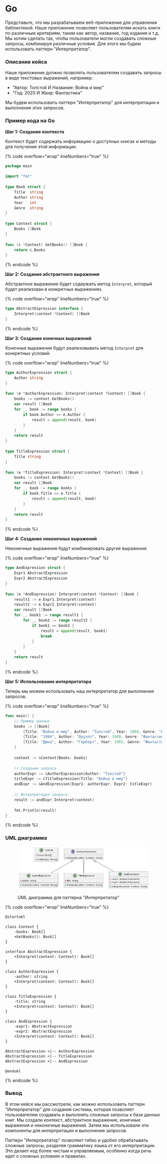 # Go

Представьте, что мы разрабатываем веб-приложение для управления библиотекой. Наше приложение позволяет пользователям искать книги по различным критериям, таким как автор, название, год издания и т.д. Мы хотим сделать так, чтобы пользователи могли создавать сложные запросы, комбинируя различные условия. Для этого мы будем использовать паттерн "Интерпретатор".

### **Описание кейса**

Наше приложение должно позволять пользователям создавать запросы в виде текстовых выражений, например:

* "Автор: Толстой И Название: Война и мир"
* "Год: 2020 И Жанр: Фантастика"

Мы будем использовать паттерн "Интерпретатор" для интерпретации и выполнения этих запросов.

### Пример кода на Go

**Шаг 1: Создание контекста**

Контекст будет содержать информацию о доступных книгах и методы для получения этой информации.

{% code overflow="wrap" lineNumbers="true" %}
```go
package main

import "fmt"

type Book struct {
    Title  string
    Author string
    Year   int
    Genre  string
}

type Context struct {
    Books []Book
}

func (c *Context) GetBooks() []Book {
    return c.Books
}
```
{% endcode %}

**Шаг 2: Создание абстрактного выражения**

Абстрактное выражение будет содержать метод `Interpret`, который будет реализован в конкретных выражениях.

{% code overflow="wrap" lineNumbers="true" %}
```go
type AbstractExpression interface {
    Interpret(context *Context) []Book
}
```
{% endcode %}

**Шаг 3: Создание конечных выражений**

Конечные выражения будут реализовывать метод `Interpret` для конкретных условий.

{% code overflow="wrap" lineNumbers="true" %}
```go
type AuthorExpression struct {
    Author string
}

func (e *AuthorExpression) Interpret(context *Context) []Book {
    books := context.GetBooks()
    var result []Book
    for _, book := range books {
        if book.Author == e.Author {
            result = append(result, book)
        }
    }
    return result
}

type TitleExpression struct {
    Title string
}

func (e *TitleExpression) Interpret(context *Context) []Book {
    books := context.GetBooks()
    var result []Book
    for _, book := range books {
        if book.Title == e.Title {
            result = append(result, book)
        }
    }
    return result
}
```
{% endcode %}

**Шаг 4: Создание неконечных выражений**

Неконечные выражения будут комбинировать другие выражения.

{% code overflow="wrap" lineNumbers="true" %}
```go
type AndExpression struct {
    Expr1 AbstractExpression
    Expr2 AbstractExpression
}

func (e *AndExpression) Interpret(context *Context) []Book {
    result1 := e.Expr1.Interpret(context)
    result2 := e.Expr2.Interpret(context)
    var result []Book
    for _, book1 := range result1 {
        for _, book2 := range result2 {
            if book1 == book2 {
                result = append(result, book1)
                break
            }
        }
    }
    return result
}
```
{% endcode %}

**Шаг 5: Использование интерпретатора**

Теперь мы можем использовать наш интерпретатор для выполнения запросов.

{% code overflow="wrap" lineNumbers="true" %}
```go
func main() {
    // Пример данных
    books := []Book{
        {Title: "Война и мир", Author: "Толстой", Year: 1869, Genre: "Роман"},
        {Title: "1984", Author: "Оруэлл", Year: 1949, Genre: "Фантастика"},
        {Title: "Дюна", Author: "Герберт", Year: 1965, Genre: "Фантастика"},
    }

    context := &Context{Books: books}

    // Создание запроса
    authorExpr := &AuthorExpression{Author: "Толстой"}
    titleExpr := &TitleExpression{Title: "Война и мир"}
    andExpr := &AndExpression{Expr1: authorExpr, Expr2: titleExpr}

    // Интерпретация запроса
    result := andExpr.Interpret(context)

    fmt.Println(result)
}
```
{% endcode %}

### UML диаграмма

<figure><img src="../../../../../.gitbook/assets/image (4) (1) (1).png" alt=""><figcaption><p>UML диаграмма для паттерна "Интерпретатор"</p></figcaption></figure>

{% code overflow="wrap" lineNumbers="true" %}
```plantuml
@startuml

class Context {
    -books: Book[]
    +GetBooks(): Book[]
}

interface AbstractExpression {
    +Interpret(context: Context): Book[]
}

class AuthorExpression {
    -author: string
    +Interpret(context: Context): Book[]
}

class TitleExpression {
    -title: string
    +Interpret(context: Context): Book[]
}

class AndExpression {
    -expr1: AbstractExpression
    -expr2: AbstractExpression
    +Interpret(context: Context): Book[]
}

AbstractExpression <|-- AuthorExpression
AbstractExpression <|-- TitleExpression
AbstractExpression <|-- AndExpression

@enduml
```
{% endcode %}

### Вывод

В этом кейсе мы рассмотрели, как можно использовать паттерн "Интерпретатор" для создания системы, которая позволяет пользователям создавать и выполнять сложные запросы к базе данных книг. Мы создали контекст, абстрактное выражение, конечные выражения и неконечные выражения. Затем мы использовали эти компоненты для интерпретации и выполнения запросов.

Паттерн "Интерпретатор" позволяет гибко и удобно обрабатывать сложные запросы, разделяя грамматику языка от его интерпретации. Это делает код более чистым и управляемым, особенно когда речь идет о сложных условиях и правилах.
